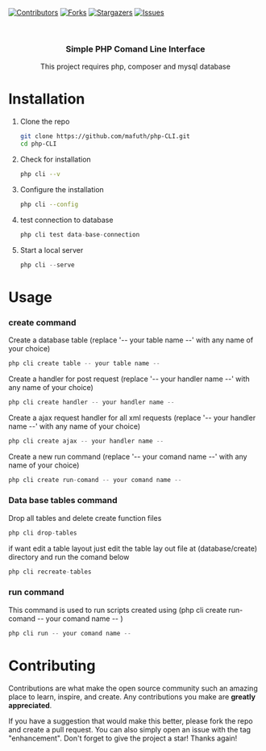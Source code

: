 <!-- badge -->

[![Contributors](https://img.shields.io/badge/Contributors-93b023?style=for-the-badge&logo=Contributors&logoColor=white)](https://github.com/mafuth/php-CLI/contributors)
[![Forks](https://img.shields.io/badge/Forks-93b023?style=for-the-badge&logo=Forks&logoColor=white)](https://github.com/mafuth/php-CLI/fork)
[![Stargazers](https://img.shields.io/badge/Stars-93b023?style=for-the-badge&logo=Stars&logoColor=white)](https://github.com/mafuth/php-CLI/)
[![Issues](https://img.shields.io/badge/Issues-FFA500?style=for-the-badge&logo=Issues&logoColor=white)](https://github.com/mafuth/php-CLI/issues)

<!-- PROJECT LOGO -->
<br />
<div align="center">
  <h3 align="center">Simple PHP Comand Line Interface</h3>

  <p align="center">
    This project requires php, composer and mysql database
  </p>
</div>

<!-- GETTING STARTED -->
# Installation

1. Clone the repo
   ```sh
   git clone https://github.com/mafuth/php-CLI.git
   cd php-CLI
   ```
2. Check for installation
   ```sh
   php cli --v
   ```
3. Configure the installation
   ```sh
   php cli --config
   ```
4. test connection to database
   ```js
   php cli test data-base-connection
   ```
5. Start a local server
   ```js
   php cli --serve
   ```

<!-- USAGE EXAMPLES -->
# Usage

### create command

Create a database table (replace '-- your table name --' with any name of your choice)
   ```js
   php cli create table -- your table name --
   ```
Create a handler for post request (replace '-- your handler name --' with any name of your choice)
   ```js
   php cli create handler -- your handler name --
   ```
Create a ajax request handler for all xml requests (replace '-- your handler name --' with any name of your choice)
   ```js
   php cli create ajax -- your handler name --
   ```
Create a new run command (replace '-- your comand name --' with any name of your choice)
   ```js
   php cli create run-comand -- your comand name --
   ```

### Data base tables command

Drop all tables and delete create function files
   ```js
   php cli drop-tables
   ```
if want edit a table layout just edit the table lay out file at (database/create) directory and run the comand below
   ```js
   php cli recreate-tables
   ```
   
### run command
This command is used to run scripts created using (php cli create run-comand -- your comand name -- )
   ```js
   php cli run -- your comand name --
   ```


<!-- CONTRIBUTING -->
# Contributing

Contributions are what make the open source community such an amazing place to learn, inspire, and create. Any contributions you make are **greatly appreciated**.

If you have a suggestion that would make this better, please fork the repo and create a pull request. You can also simply open an issue with the tag "enhancement".
Don't forget to give the project a star! Thanks again!
